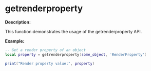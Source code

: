 # getrenderproperty

**Description:**

This function demonstrates the usage of the getrenderproperty API.

**Example:**

```lua
-- Get a render property of an object
local property = getrenderproperty(some_object, 'RenderProperty')

print("Render property value:", property)
```
